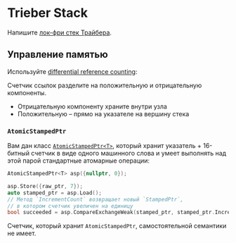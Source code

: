 # Trieber Stack

Напишите [лок-фри стек Трайбера](https://en.wikipedia.org/wiki/Treiber_stack).

## Управление памятью

Используйте [differential reference counting](https://www.1024cores.net/home/lock-free-algorithms/object-life-time-management/differential-reference-counting):

Счетчик ссылок разделите на положительную и отрицательную компоненты.

- Отрицательную компоненту храните внутри узла
- Положительную – прямо на указателе на вершину стека

### `AtomicStampedPtr`

Вам дан класс [`AtomicStampedPtr<T>`](atomic_stamped_ptr.hpp), который хранит указатель + 16-битный счетчик в виде одного машинного слова и умеет выполнять над этой парой стандартные атомарные операции:

```cpp
AtomicStampedPtr<T> asp({nullptr, 0});

asp.Store({raw_ptr, 7});
auto stamped_ptr = asp.Load();
// Метод `IncrementCount` возвращает новый `StampedPtr`, 
// в котором счетчик увеличен на единицу
bool succeeded = asp.CompareExchangeWeak(stamped_ptr, stamped_ptr.IncrementCount());
```

Счетчик, который хранит `AtomicStampedPtr`, самостоятельной семантики не имеет.
